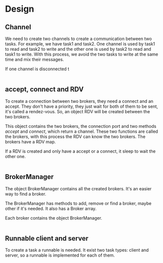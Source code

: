 # **Design**

## Channel

We need to create two channels to create a communication between two tasks. For example, we have task1 and task2. One channel is used by task1 to read and task2 to write and the other one is used by task2 to read and task1 to write. With this process, we avoid the two tasks to write at the same time and mix their messages.

If one channel is disconnected t
<br>
<br>

## accept, connect and RDV

To create a connection between two brokers, they need a connect and an accept. They don't have a priority, they just wait for both of them to be sent, it's called a rendez-vous. So, an object RDV will be created between the two brokers.

This object contains the two brokers, the connection port and two methods *accept* and *connect*, which return a channel. These two functions are called the brokers, with this process the RDV can know the two brokers. The brokers have a RDV map.

If a RDV is created and only have a accept or a connect, it sleep to wait the other one.
<br>
<br>

## BrokerManager

The object BrokerManager contains all the created brokers. It's an easier way to find a broker.

The BrokerManager has methods to add, remove or find a broker, maybe other if it's needed. It also has a Broker array.

Each broker contains the object BrokerManager.
<br>
<br>

## Runnable client and server

To create a task a runnable is needed. It exist two task types: client and server, so a runnable is implemented for each of them.
